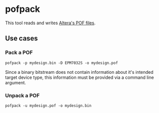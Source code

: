 # pofpack

This tool reads and writes
<a href="https://github.com/programmable-logic-tools/altera-max7000-db/blob/master/POF.md">Altera's POF files</a>.

## Use cases

### Pack a POF
~~~
pofpack -p mydesign.bin -D EPM7032S -o mydesign.pof
~~~

Since a binary bitstream does not contain information about it's intended target device type,
this information must be provided via a command line argument.

### Unpack a POF
~~~
pofpack -u mydesign.pof -o mydesign.bin
~~~
